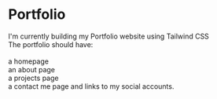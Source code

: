 # Portfolio

I'm currently building my Portfolio website using Tailwind CSS <br/>
The portfolio should have: <br/>   
a homepage <br/>
an about page <br/>
a projects page <br/>
a contact me page and links to my social accounts. <br/>
